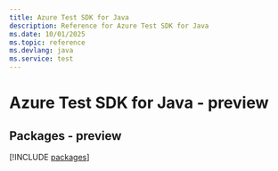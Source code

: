 ```yaml
---
title: Azure Test SDK for Java
description: Reference for Azure Test SDK for Java
ms.date: 10/01/2025
ms.topic: reference
ms.devlang: java
ms.service: test
---
```

# Azure Test SDK for Java - preview
## Packages - preview
[!INCLUDE [packages](test-index.md)]